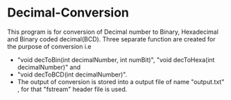 # Decimal-Conversion
This program is for conversion of Decimal number to Binary, Hexadecimal and Binary coded decimal(BCD).
Three separate function are created for the purpose of conversion i.e
* "void decToBin(int decimalNumber, int numBit)", "void decToHexa(int decimalNumber)" and 
* "void decToBCD(int decimalNumber)". 
*	The output of conversion is stored into a output file of name "output.txt" , for that "fstream" header file is used.
